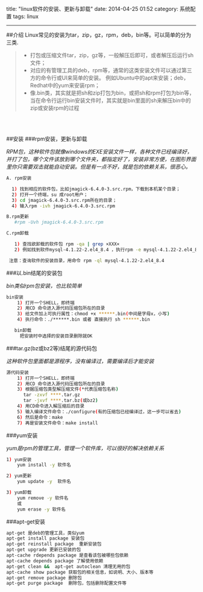 title: "linux软件的安装、更新与卸载"
date: 2014-04-25 01:52
category: 系统配置
tags: linux

---

##介绍
Linux常见的安装为tar，zip，gz，rpm，deb，bin等。可以简单的分为三类.

> - 打包或压缩文件tar，zip，gz等，一般解压后即可，或者解压后运行sh文件；
> - 对应的有管理工具的deb，rpm等，通常的这类安装文件可以通过第三方的命令行或UI来简单的安装。
  例如Ubuntu中的apt来安装；deb，Redhat中的yum来安装rpm；
> - 像.bin类，其实就是把sh和zip打包为bin，或把sh和rpm打包为bin等，当在命令行运行bin安装文件时，其实就是bin里面的sh来解压bin中的zip或安装rpm的过程

<br/><br/>

##安装
###rpm安装，更新与卸载

*RPM包，这种软件包就像windows的EXE安装文件一样，各种文件已经编译好，并打了包，哪个文件该放到哪个文件夹，都指定好了，安装非常方便，在图形界面里你只需要双击就能自动安装。但是有一点不好，就是包的依赖关系，很恶心。*

```bash
A. rpm安装

  1) 找到相应的软件包，比如jmagick-6.4.0-3.src.rpm，下载到本机某个目录；
  2) 打开一个终端，su 成root用户；
  3) cd jmagick-6.4.0-3.src.rpm所在的目录；
  4) 输入rpm -ivh jmagick-6.4.0-3.src.rpm

B.rpm更新
   #rpm -Uvh jmagick-6.4.0-3.src.rpm

C.rpm卸载

   1) 查找欲卸载的软件包 rpm -qa | grep ×XXX×
   2) 例如找到软件mysql-4.1.22-2.el4_8.4 ，执行rpm -e mysql-4.1.22-2.el4_8.4

 注意：查询软件的安装目录，用命令 rpm -ql mysql-4.1.22-2.el4_8.4
```
 
###以.bin结尾的安装包

*bin类似rpm包安装，也比较简单*

```bash
bin安装
    1) 打开一个SHELL，即终端
    2) 用CD 命令进入源代码压缩包所在的目录
    3) 给文件加上可执行属性：chmod +x ******.bin(中间是字母x，小写)
    4) 执行命令：./******.bin 或者 直接执行 sh ******.bin

   bin卸载
     把安装时中选择的安装目录删除就OK
```

###tar.gz(bz或bz2等)结尾的源代码包

*这种软件包里面都是源程序，没有编译过，需要编译后才能安装*

```bash
源代码安装
    1) 打开一个SHELL，即终端
    2) 用CD 命令进入源代码压缩包所在的目录
    3) 根据压缩包类型解压缩文件(*代表压缩包名称)
　　   tar -zxvf ****.tar.gz
　　   tar -jxvf ****.tar.bz(或bz2)
    4) 用CD命令进入解压缩后的目录
    5) 输入编译文件命令：./configure(有的压缩包已经编译过，这一步可以省去)
    6) 然后是命令：make
    7) 再是安装文件命令：make install
```

###yum安装

*yum是rpm的管理工具，管理一个软件库，可以很好的解决依赖关系*

```bash
1) yum安装
    yum install -y 软件名

2) yum更新
    yum update -y  软件名

3) yum卸载
    yum remove -y 软件名
    或
    yum erase -y 软件名
```

###apt-get安装

```bash
apt-get 是deb的管理工具，类似yum
apt-get install package 安装包
apt-get reinstall package  重新安装包
apt-get upgrade 更新已安装的包
apt-cache rdepends package 是查看该包被哪些包依赖
apt-cache depends package 了解使用依赖
apt-get clean &&  apt-get autoclean 清理无用的包
apt-cache show package 获取包的相关信息，如说明、大小、版本等
apt-get remove package 删除包
apt-get purge package  删除包，包括删除配置文件等
```
